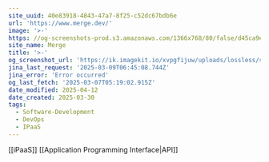 ```yaml
---
site_uuid: 40e83918-4843-47a7-8f25-c52dc67bdb6e
url: 'https://www.merge.dev/'
image: '>-'
https: //og-screenshots-prod.s3.amazonaws.com/1366x768/80/false/d45ca9e62539500329156739cb2f70f3ea55ac851e2a9b3a3b5d372e8e84b33d.jpeg
site_name: Merge
title: '>-'
og_screenshot_url: 'https://ik.imagekit.io/xvpgfijuw/uploads/lossless/screenshots/20250605_Merge_og_screenshot.jpeg'
jina_last_request: '2025-03-09T06:45:08.744Z'
jina_error: 'Error occurred'
og_last_fetch: '2025-03-07T05:19:02.915Z'
date_modified: 2025-04-12
date_created: 2025-03-30
tags:
  - Software-Development
  - DevOps
  - IPaaS
---
```


[[iPaaS]] [[Application Programming Interface|API]]